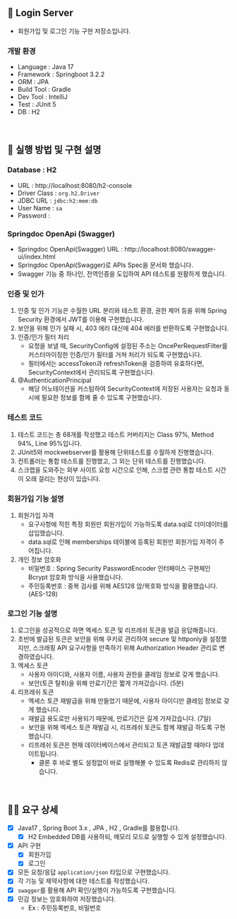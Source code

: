 ## 📌 Login Server

- 회원가입 및 로그인 기능 구현 저장소입니다.

### 개발 환경

- Language : Java 17
- Framework : Springboot 3.2.2
- ORM : JPA
- Build Tool : Gradle
- Dev Tool : IntelliJ
- Test : JUnit 5
- DB : H2

<br/>

## 🌈 실행 방법 및 구현 설명

### Database : H2

- URL : http://localhost:8080/h2-console
- Driver Class : `org.h2.Driver`
- JDBC URL : `jdbc:h2:mem:db`
- User Name : `sa`
- Password :

### Springdoc OpenApi (Swagger)

- Springdoc OpenApi(Swagger) URL : http://localhost:8080/swagger-ui/index.html
- Springdoc OpenApi(Swagger)로 APIs Spec을 문서화 했습니다.
- Swagger 기능 중 하나인, 전역인증을 도입하여 API 테스트를 원활하게 했습니다.

### 인증 및 인가

1. 인증 및 인가 기능은 수월한 URL 분리와 테스트 환경, 권한 제어 등을 위해 Spring Security 환경에서 JWT를 이용해 구현했습니다.
2. 보안을 위해 인가 실패 시, 403 에러 대신에 404 에러를 반환하도록 구현했습니다.
3. 인증/인가 필터 처리
    - 요청을 보낼 때, SecurityConfig에 설정된 주소는 OncePerRequestFilter를 커스터마이징한 인증/인가 필터를 거쳐 처리가 되도록 구현했습니다.
    - 필터에서는 accessToken과 refreshToken을 검증하여 유효하다면, SecurityContext에서 관리되도록 구현했습니다.
4. @AuthenticationPrincipal
    - 해당 어노테이션을 커스텀하여 SecurityContext에 저장된 사용자는 요청과 동시에 필요한 정보를 함께 줄 수 있도록 구현했습니다.

### 테스트 코드

1. 테스트 코드는 총 68개를 작성했고 테스트 커버리지는 Class 97%, Method 94%, Line 95%입니다.
2. JUnit5와 mockwebserver를 활용해 단위테스트를 수월하게 진행했습니다.
3. 컨트롤러는 통합 테스트를 진행했고, 그 외는 단위 테스트를 진행했습니다.
4. 스크랩을 도와주는 외부 사이트 요청 시간으로 인해, 스크랩 관련 통합 테스트 시간이 오래 걸리는 현상이 있습니다.

### 회원가입 기능 설명

1. 회원가입 자격
    - 요구사항에 적힌 특정 회원만 회원가입이 가능하도록 data.sql로 더미데이터를 삽입했습니다.
    - data.sql로 인해 memberships 테이블에 등록된 회원만 회원가입 자격이 주어집니다.
2. 개인 정보 암호화
    - 비밀번호 : Spring Security PasswordEncoder 인터페이스 구현체인 Bcrypt 암호화 방식을 사용했습니다.
    - 주민등록번호 : 중복 검사를 위해 AES128 암/복호화 방식을 활용했습니다. (AES-128)

### 로그인 기능 설명

1. 로그인을 성공적으로 하면 엑세스 토큰 및 리프레쉬 토큰을 발급 응답해줍니다.
2. 초반에 발급된 토큰은 보안을 위해 쿠키로 관리하여 secure 및 httponly을 설정했지만, 스크래핑 API 요구사항을 만족하기 위해 Authorization Header 관리로 변경하였습니다.
3. 엑세스 토큰
    - 사용자 아이디와, 사용자 이름, 사용자 권한을 클레임 정보로 갖게 했습니다.
    - 보안(토큰 탈취)을 위해 만료기간은 짧게 가져갔습니다. (5분)
4. 리프레쉬 토큰
    - 엑세스 토큰 재발급을 위해 만들었기 때문에, 사용자 아이디만 클레임 정보로 갖게 했습니다.
    - 재발급 용도로만 사용되기 때문에, 만료기간은 길게 가져갔습니다. (7일)
    - 보안을 위해 엑세스 토큰 재발급 시, 리프레쉬 토큰도 함께 재발급 하도록 구현했습니다.
    - 리프레쉬 토큰은 현재 데이터베이스에서 관리되고 토큰 재발급할 때마다 업데이트됩니다.
        - 클론 후 바로 별도 설정없이 바로 실행해볼 수 있도록 Redis로 관리하지 않습니다.

<br/>

## 👩‍💻 요구 상세

- [x] Java17 , Spring Boot 3.x , JPA , H2 , Gradle를 활용합니다.
    - [x] H2 Embedded DB를 사용하되, 메모리 모드로 실행할 수 있게 설정했습니다.
- [x] API 구현
    - [x] 회원가입
    - [x] 로그인
- [x] 모든 요청/응답 `application/json` 타입으로 구현했습니다.
- [x] 각 기능 및 제약사항에 대한 테스트를 작성했습니다.
- [x] `swagger`를 활용해 API 확인/실행이 가능하도록 구현했습니다.
- [x] 민감 정보는 암호화하여 저장했습니다.
    - Ex : 주민등록번호, 비밀번호

<br/>
